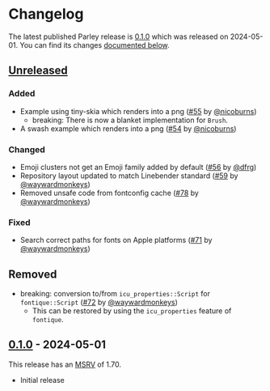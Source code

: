 <!-- Instructions

This changelog follows the patterns described here: <https://keepachangelog.com/en/>.

Subheadings to categorize changes are `added, changed, deprecated, removed, fixed, security`.

-->

# Changelog

The latest published Parley release is [0.1.0](#010---2024-05-01) which was released on 2024-05-01.
You can find its changes [documented below](#010---2024-05-01).

## [Unreleased]

### Added

- Example using tiny-skia which renders into a png ([#55] by [@nicoburns])
    - breaking: There is now a blanket implementation for `Brush`.
- A swash example which renders into a png ([#54] by [@nicoburns])

### Changed

- Emoji clusters not get an Emoji family added by default ([#56] by [@dfrg])
- Repository layout updated to match Linebender standard ([#59] by [@waywardmonkeys])
- Removed unsafe code from fontconfig cache ([#78] by [@waywardmonkeys])

### Fixed

- Search correct paths for fonts on Apple platforms ([#71] by [@waywardmonkeys])

## Removed

- breaking: conversion to/from `icu_properties::Script` for `fontique::Script` ([#72] by [@waywardmonkeys])
    - This can be restored by using the `icu_properties` feature of `fontique`.

## [0.1.0] - 2024-05-01

This release has an [MSRV] of 1.70.

- Initial release

[MSRV]: README.md#minimum-supported-rust-version-msrv

[@nicoburns]: https://github.com/nicoburns
[@dfrg]: https://github.com/dfrg
[@waywardmonkeys]: https://github.com/waywardmonkeys

[#54]: https://github.com/linebender/parley/pull/54
[#55]: https://github.com/linebender/parley/pull/55
[#56]: https://github.com/linebender/parley/pull/56
[#59]: https://github.com/linebender/parley/pull/59
[#78]: https://github.com/linebender/parley/pull/78
[#71]: https://github.com/linebender/parley/pull/71
[#72]: https://github.com/linebender/parley/pull/72

[Unreleased]: https://github.com/linebender/parley/compare/v0.1.0...HEAD
[0.1.0]: https://github.com/linebender/parley/releases/tag/v0.1.0

